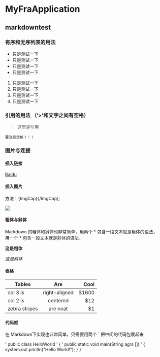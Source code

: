 # MyFraApplication
## markdowntest
### 有序和无序列表的用法

* 只是测试一下
* 只是测试一下
* 只是测试一下
* 只是测试一下

1. 只是测试一下
2. 只是测试一下
3. 只是测试一下
4. 只是测试一下

### 引用的用法 （'>'和文字之间有空格）

> 这里是引用 

    要注意空格！！！

### 图片与连接
#### 插入链接

  [Baidu](http://baidu.com)

#### 插入图片

 方法：![](){ImgCap}{/ImgCap};
 
 ![](http://mouapp.com/Mou_128.png)

#### 粗体与斜体

Markdown 的粗体和斜体也非常简单，用两个 * 包含一段文本就是粗体的语法，用一个 * 包含一段文本就是斜体的语法。

**这是粗体**

*这是斜体*

#### 表格

| Tables        | Are           | Cool  |
| ------------- |:-------------:| -----:|
| col 3 is      | right-aligned | $1600 |
| col 2 is      | centered      |   $12 |
| zebra stripes | are neat      |    $1 |

#### 代码框

在 Markdown下实现也非常简单，只需要用两个 ` 把中间的代码包裹起来

' public class HelloWorld ' {
   ' public static void main(String agrs []) '
    {
        system.out.println("Hello World!");
    }
} '
